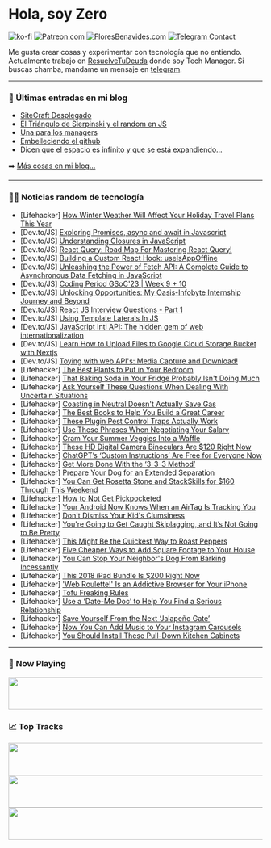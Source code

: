 # Hola, soy Zero

[![ko-fi](https://ko-fi.com/img/githubbutton_sm.svg)](https://ko-fi.com/J3J4N0LUK)
[![Patreon.com](https://img.shields.io/endpoint.svg?url=https%3A%2F%2Fshieldsio-patreon.vercel.app%2Fapi%3Fusername%3Dzerodragon%26type%3Dpatrons&style=for-the-badge)](https://patreon.com/zerodragon)
[![FloresBenavides.com](https://img.shields.io/website?down_message=oops&label=MiBlog&style=for-the-badge&up_message=online&url=https%3A%2F%2Ffloresbenavides.com)](https://floresbenavides.com)
[![Telegram Contact](https://img.shields.io/badge/escr%C3%ADbeme-ZeroDragon-%2326A5E4?style=for-the-badge&logo=telegram)](https://t.me/zerodragon)

Me gusta crear cosas y experimentar con tecnología que no entiendo.
Actualmente trabajo en [ResuelveTuDeuda](http://github.com/resuelve) donde soy Tech Manager.
Si buscas chamba, mandame un mensaje en [telegram](https://t.me/zerodragon).

---

### 📕 Últimas entradas en mi blog
<!-- BLOG-POST-LIST:START -->
- [SiteCraft Desplegado](https://floresbenavides.com/sitecraft-desplegado/)
- [El Triángulo de Sierpinski y el random en JS](https://floresbenavides.com/el-triangulo-de-sierpinski-y-el-random-en-js/)
- [Una para los managers](https://floresbenavides.com/una-para-los-managers/)
- [Embelleciendo el github](https://floresbenavides.com/embelleciendo-el-github/)
- [Dicen que el espacio es infinito y que se está expandiendo…](https://floresbenavides.com/dicen-que-el-espacio-es-infinito-y-que-se-esta-expandiendo/)
<!-- BLOG-POST-LIST:END -->

➡️ [Más cosas en mi blog...](https://floresbenavides.com)

---

### 👨‍💻 Noticias random de tecnología
<!-- TECH-POSTS:START -->
- [Lifehacker] [How Winter Weather Will Affect Your Holiday Travel Plans This Year](https://lifehacker.com/how-winter-weather-will-affect-your-holiday-travel-plan-1850727933)
- [Dev.to/JS] [Exploring Promises, async and await in Javascript](https://dev.to/dumebii/exploring-promises-async-and-await-in-javascript-214)
- [Dev.to/JS] [Understanding Closures in JavaScript](https://dev.to/avwerosuoghene/understanding-closures-in-javascript-1dkb)
- [Dev.to/JS] [React Query: Road Map For Mastering React Query!](https://dev.to/amangupta/react-query-road-map-for-mastering-react-query-5bfc)
- [Dev.to/JS] [Building a Custom React Hook: useIsAppOffline](https://dev.to/punitsonime/building-a-custom-react-hook-useisappoffline-1i5d)
- [Dev.to/JS] [Unleashing the Power of Fetch API: A Complete Guide to Asynchronous Data Fetching in JavaScript](https://dev.to/abhaysinghr1/unleashing-the-power-of-fetch-api-a-complete-guide-to-asynchronous-data-fetching-in-javascript-3ffb)
- [Dev.to/JS] [Coding Period GSoC&#39;23 | Week 9 + 10](https://dev.to/prerna0202/coding-period-gsoc23-week-9-10-106m)
- [Dev.to/JS] [Unlocking Opportunities: My Oasis-Infobyte Internship Journey and Beyond](https://dev.to/itspratyush/unlocking-opportunities-my-oasis-infobyte-internship-journey-and-beyond-3ack)
- [Dev.to/JS] [React JS Interview Questions - Part 1](https://dev.to/mursalfk/react-js-interview-questions-part-1-2c6a)
- [Dev.to/JS] [Using Template Laterals In JS](https://dev.to/youssefali715/using-template-laterals-in-js-4n6g)
- [Dev.to/JS] [JavaScript Intl API: The hidden gem of web internationalization](https://dev.to/krtirtho/javascript-intl-api-the-hidden-gem-of-web-internationalization-2cd7)
- [Dev.to/JS] [Learn How to Upload Files to Google Cloud Storage Bucket with Nextjs](https://dev.to/derick1530/learn-how-to-upload-files-to-google-cloud-storage-bucket-using-nextjs-api-route-173f)
- [Dev.to/JS] [Toying with web API&#39;s: Media Capture and Download!](https://dev.to/sfundomhlungu/toying-with-web-apis-media-capture-and-download-38d2)
- [Lifehacker] [The Best Plants to Put in Your Bedroom](https://lifehacker.com/the-best-plants-to-put-in-your-bedroom-1850727943)
- [Lifehacker] [That Baking Soda in Your Fridge Probably Isn&#39;t Doing Much](https://lifehacker.com/that-baking-soda-in-your-fridge-probably-isnt-doing-muc-1850727949)
- [Lifehacker] [Ask Yourself These Questions When Dealing With Uncertain Situations](https://lifehacker.com/ask-yourself-these-questions-when-dealing-with-uncertai-1850728813)
- [Lifehacker] [Coasting in Neutral Doesn&#39;t Actually Save Gas](https://lifehacker.com/coasting-in-neutral-doesnt-actually-save-gas-1850727931)
- [Lifehacker] [The Best Books to Help You Build a Great Career](https://lifehacker.com/the-best-books-to-help-you-build-a-great-career-1850730311)
- [Lifehacker] [These Plugin Pest Control Traps Actually Work](https://lifehacker.com/these-plugin-pest-control-traps-actually-work-1850730363)
- [Lifehacker] [Use These Phrases When Negotiating Your Salary](https://lifehacker.com/use-these-phrases-when-negotiating-your-salary-1850728857)
- [Lifehacker] [Cram Your Summer Veggies Into a Waffle](https://lifehacker.com/cram-your-summer-veggies-into-a-waffle-1850729035)
- [Lifehacker] [These HD Digital Camera Binoculars Are $120 Right Now](https://lifehacker.com/these-hd-digital-camera-binoculars-are-120-right-now-1850729352)
- [Lifehacker] [ChatGPT’s ‘Custom Instructions’ Are Free for Everyone Now](https://lifehacker.com/chatgpt-s-custom-instructions-are-free-for-everyone-n-1850730171)
- [Lifehacker] [Get More Done With the ‘3-3-3 Method’](https://lifehacker.com/get-more-done-with-the-3-3-3-method-1850729849)
- [Lifehacker] [Prepare Your Dog for an Extended Separation](https://lifehacker.com/how-to-prepare-your-dog-for-an-extended-separation-1848601512)
- [Lifehacker] [You Can Get Rosetta Stone and StackSkills for $160 Through This Weekend](https://lifehacker.com/you-can-get-rosetta-stone-and-stackskills-for-160-thro-1850722424)
- [Lifehacker] [How to Not Get Pickpocketed](https://lifehacker.com/how-to-not-get-pickpocketed-1850729435)
- [Lifehacker] [Your Android Now Knows When an AirTag Is Tracking You](https://lifehacker.com/your-android-now-knows-when-an-airtag-is-tracking-you-1850729228)
- [Lifehacker] [Don&#39;t Dismiss Your Kid&#39;s Clumsiness](https://lifehacker.com/dont-dismiss-your-kids-clumsiness-1850728871)
- [Lifehacker] [You&#39;re Going to Get Caught Skiplagging, and It’s Not Going to Be Pretty](https://lifehacker.com/youre-going-to-get-caught-skiplagging-and-it-s-not-goi-1849041104)
- [Lifehacker] [This Might Be the Quickest Way to Roast Peppers](https://lifehacker.com/this-might-be-the-quickest-way-to-roast-peppers-1850728483)
- [Lifehacker] [Five Cheaper Ways to Add Square Footage to Your House](https://lifehacker.com/cheap-ways-to-add-square-footage-to-your-house-1850728905)
- [Lifehacker] [You Can Stop Your Neighbor&#39;s Dog From Barking Incessantly](https://lifehacker.com/how-to-get-your-neighbor-s-dog-to-stop-barking-incessan-1792297205)
- [Lifehacker] [This 2018 iPad Bundle Is $200 Right Now](https://lifehacker.com/this-2018-ipad-bundle-is-200-right-now-1850722369)
- [Lifehacker] [&#39;Web Roulette!&#39; Is an Addictive Browser for Your iPhone](https://lifehacker.com/web-roulette-is-an-addictive-browser-for-your-iphone-1850728408)
- [Lifehacker] [Tofu Freaking Rules](https://lifehacker.com/tofu-freaking-rules-1843024412)
- [Lifehacker] [Use a ‘Date-Me Doc’ to Help You Find a Serious Relationship](https://lifehacker.com/use-a-date-me-doc-to-help-you-find-a-serious-relation-1850727682)
- [Lifehacker] [Save Yourself From the Next ‘Jalapeño Gate’](https://lifehacker.com/save-yourself-from-the-next-jalapeno-gate-1850726199)
- [Lifehacker] [Now You Can Add Music to Your Instagram Carousels](https://lifehacker.com/now-you-can-add-music-to-your-instagram-carousels-1850728473)
- [Lifehacker] [You Should Install These Pull-Down Kitchen Cabinets](https://lifehacker.com/you-should-install-these-pull-down-kitchen-cabinets-1850726449)<!-- TECH-POSTS:END -->

---

### 🎵 Now Playing
<a href="https://spotify-now-playing-dun.vercel.app/now-playing?open"><img src="https://spotify-now-playing-dun.vercel.app/now-playing" width="540" height="64"></a>

### 📈 Top Tracks
<a href="https://spotify-now-playing-dun.vercel.app/top-tracks?i=1&open"><img src="https://spotify-now-playing-dun.vercel.app/top-tracks?i=1" width="540" height="64"></a>
<a href="https://spotify-now-playing-dun.vercel.app/top-tracks?i=2&open"><img src="https://spotify-now-playing-dun.vercel.app/top-tracks?i=2" width="540" height="64"></a>
<a href="https://spotify-now-playing-dun.vercel.app/top-tracks?i=3&open"><img src="https://spotify-now-playing-dun.vercel.app/top-tracks?i=3" width="540" height="64"></a>
